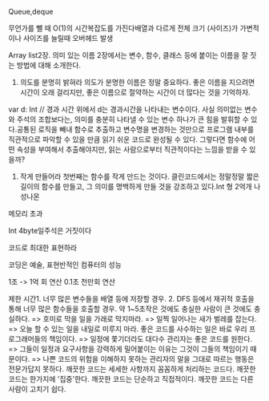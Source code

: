Queue,deque

무언가를 뺄 때 O(1)의 시간복잡도를 가진다배열과 다르게 전체 크기
(사이즈)가 가변적이나
사이즈를 늘릴때 오버헤드 발생

Array list2장. 의미 있는 이름
2장에서는 변수, 함수, 클래스 등에 붙이는 이름을 잘 짓는 방법에 대해 소개한다.


1. 의도를 분명히 밝혀라
의도가 분명한 이름은 정말 중요하다. 좋은 이름을 지으려면 시간이 오래 걸리지만, 좋은 이름으로 절약하는 시간이 더 많다는 것을 기억하자.

var d: Int // 경과 시간
위에서 d는 경과시간을 나타내는 변수이다. 사실 의미없는 변수와 주석의 조합보다는, 의미를 충분히 나타낼 수 있는 변수 하나가 큰 힘을 발휘할 수 있다.공통된 로직을 빼내 함수로 추출하고 변수명을 변경하는 것만으로 프로그램 내부를 직관적으로 파악할 수 있을 만큼 읽기 쉬운 코드로 완성될 수 있다. 그렇다면 함수에 어떤 속성을 부여해서 추출해야지만, 읽는 사람으로부터 직관적이다는 느낌을 받을 수 있을까?


1. 작게 만들어라
첫번째는 함수를 작게 만드는 것이다. 클린코드에서는 정말정말 짧은 길이의 함수를 만들고, 그 의미를 명백하게 만들 것을 강조하고 있다.Int 형 2억개 나성나몬

메모리 초과

Int 4byte일주석은 거짓이다

코드로 최대한 표현하라

코딩은 예술, 표현반적인
컴퓨터의 성능

1초 -> 1억 회 연산
0.1초 천만회 연산

제한 시간1.  너무 많은 변수들을 배열 등에 저장할 경우.
2. DFS 등에서 재귀적 호출을 통해 너무 많은 함수들을 호출할 경우. 약 1~5초작은 것에도 충실한 사람이 큰 것에도 충실하다.
=> 호미로 막을 일을 가래로 막지마라.
=> 일찍 일어나는 새가 벌레를 잡는다.
=> 오늘 할 수 있는 일을 내일로 미루지 마라.
좋은 코드를 사수하는 일은 바로 우리 프로그래머들의 책임이다.
=> 일정에 쫓기더라도 대다수 관리자는 좋은 코드를 원한다.
=> 그들이 일정과 요구사항을 강력하게 밀어붙이는 이유는 그것이 그들의 책임이기 때문이다.
=> 나쁜 코드의 위험을 이해하지 못하는 관리자의 말을 그대로 따르는 행동은 전문가답지 못하다.
깨끗한 코드는 세세한 사항까지 꼼꼼하게 처리하는 코드다.
깨끗한 코드는 한가지에 '집중'한다.
깨끗한 코드는 단순하고 직접적이다.
깨끗한 코드는 다른 사람이 고치기 쉽다.
